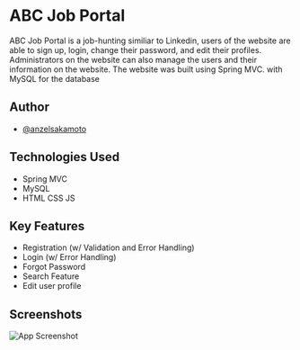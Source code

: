 
# ABC Job Portal

ABC Job Portal is a job-hunting similiar to Linkedin, users of the website are able to sign up, login, change their password, and edit their profiles. Administrators on the website can also manage the users and their information on the website. The website was built using Spring MVC. with MySQL for the database


## Author

- [@anzelsakamoto](https://github.com/SN-Taisho)


## Technologies Used

- Spring MVC
- MySQL
- HTML CSS JS

## Key Features
- Registration (w/ Validation and Error Handling)
- Login (w/ Error Handling)
- Forgot Password
- Search Feature
- Edit user profile
## Screenshots

![App Screenshot](https://via.placeholder.com/468x300?text=App+Screenshot+Here)

